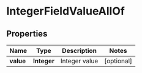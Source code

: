 

# IntegerFieldValueAllOf


## Properties

| Name | Type | Description | Notes |
|------------ | ------------- | ------------- | -------------|
|**value** | **Integer** | Integer value |  [optional] |



